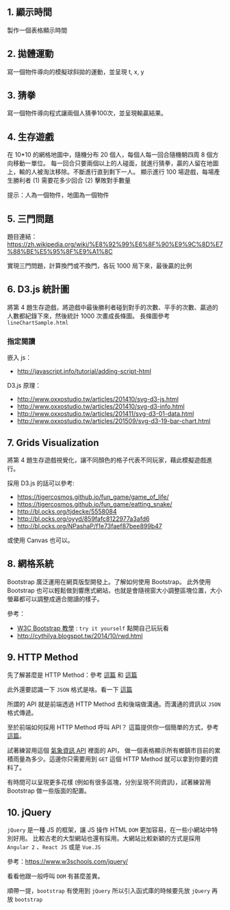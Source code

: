 ## 1. 顯示時間
製作一個表格顯示時間

## 2. 拋體運動
寫一個物件導向的模擬球斜拋的運動，並呈現 t, x, y

## 3. 猜拳
寫一個物件導向程式讓兩個人猜拳100次，並呈現輸贏結果。

## 4. 生存遊戲
在 10*10 的網格地圖中，隨機分布 20 個人，每個人每一回合隨機朝四周 8 個方向移動一單位。
每一回合只要兩個以上的人碰面，就進行猜拳，贏的人留在地圖上，輸的人被淘汰移除。不斷進行直到剩下一人。
顯示進行 100 場遊戲，每場產生勝利者 (1) 需要花多少回合 (2) 擊敗對手數量

提示：人為一個物件，地圖為一個物件

## 5. 三門問題
題目連結：https://zh.wikipedia.org/wiki/%E8%92%99%E6%8F%90%E9%9C%8D%E7%88%BE%E5%95%8F%E9%A1%8C

實現三門問題，計算換門或不換門，各玩 1000 局下來，最後贏的比例

## 6. D3.js 統計圖
將第 4 題生存遊戲，將遊戲中最後勝利者碰到對手的次數、平手的次數、贏過的人數都紀錄下來，然後統計 1000 次畫成長條圖。
長條圖參考 `lineChartSample.html` 
### 指定閱讀
嵌入 js：
- http://javascript.info/tutorial/adding-script-html

D3.js 原理：
- http://www.oxxostudio.tw/articles/201410/svg-d3-js.html
- http://www.oxxostudio.tw/articles/201410/svg-d3-info.html
- http://www.oxxostudio.tw/articles/201411/svg-d3-01-data.html
- http://www.oxxostudio.tw/articles/201509/svg-d3-19-bar-chart.html

## 7. Grids Visualization
將第 4 題生存遊戲視覺化，讓不同顏色的格子代表不同玩家，藉此模擬遊戲進行。

採用 D3.js 的話可以參考:
- https://tigercosmos.github.io/fun_game/game_of_life/
- https://tigercosmos.github.io/fun_game/eatting_snake/
- http://bl.ocks.org/tjdecke/5558084
- http://bl.ocks.org/oyyd/859fafc8122977a3afd6
- http://bl.ocks.org/NPashaP/f1e73faef87bee899b47

或使用 Canvas 也可以。

## 8. 網格系統
Bootstrap 廣泛運用在網頁版型開發上。了解如何使用 Bootstrap。
此外使用 Bootstrap 也可以輕鬆做到響應式網站，也就是會隨視窗大小調整區塊位置，大小螢幕都可以調整成適合閱讀的樣子。

參考：
- [W3C Bootstrap 教學](https://www.w3schools.com/bootstrap/default.asp ) : `try it yourself` 點開自己玩玩看
- http://cythilya.blogspot.tw/2014/10/rwd.html

## 9. HTTP Method
先了解甚麼是 HTTP Method：參考 [這篇](http://data-sci.info/2015/10/24/%E5%B8%B8%E8%A6%8B%E7%9A%84http-method%E7%9A%84%E4%B8%8D%E5%90%8C%E6%80%A7%E8%B3%AA%E5%88%86%E6%9E%90%EF%BC%9Agetpost%E5%92%8C%E5%85%B6%E4%BB%964%E7%A8%AEmethod%E7%9A%84%E5%B7%AE%E5%88%A5/)
和 [這篇](https://blog.toright.com/posts/1203/%E6%B7%BA%E8%AB%87-http-method%EF%BC%9A%E8%A1%A8%E5%96%AE%E4%B8%AD%E7%9A%84-get-%E8%88%87-post-%E6%9C%89%E4%BB%80%E9%BA%BC%E5%B7%AE%E5%88%A5%EF%BC%9F.html)

此外還要認識一下 `JSON` 格式是啥。看一下 [這篇](https://blog.wu-boy.com/2011/04/%E4%BD%A0%E4%B8%8D%E5%8F%AF%E4%B8%8D%E7%9F%A5%E7%9A%84-json-%E5%9F%BA%E6%9C%AC%E4%BB%8B%E7%B4%B9/)

所謂的 API 就是前端透過 HTTP Method 去和後端做溝通。而溝通的資訊以 `JSON` 格式傳遞。

至於前端如何採用 HTTP Method 呼叫 API？ 這篇提供你一個簡單的方式，參考 [這篇](https://www.w3schools.com/jquery/jquery_ajax_get_post.asp)。

試著練習用這個 [氣象資訊 API](https://works.ioa.tw/weather/api/doc/index.html) 裡面的 API，
做一個表格顯示所有鄉鎮市目前的累積雨量為多少。這邊你只需要用到 `GET` 這個 HTTP Method 就可以拿到你要的資料了。

有時間可以呈現更多花樣 (例如有很多區塊，分別呈現不同資訊)，試著練習用 Bootstrap 做一些版面的配置。

## 10. jQuery 
`jQuery` 是一種 JS 的框架，讓 JS 操作 HTML `DOM` 更加容易，在一些小網站中特別好用。
比較古老的大型網站也還有採用。大網站比較新穎的方式是採用 `Angular 2` 、`React JS` 或是 `Vue.JS`

參考：https://www.w3schools.com/jquery/

看看他跟一般呼叫 `DOM` 有甚麼差異。

順帶一提，`bootstrap` 有使用到 `jQuery` 所以引入函式庫的時候要先放 `jQuery` 再放 `bootstrap`
